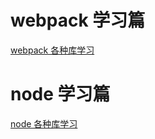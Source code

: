 # webpack 学习篇
[webpack 各种库学习](https://github.com/theniceangel/webpack-learning/issues)
# node 学习篇
[node 各种库学习](https://github.com/theniceangel/node-learning/issues)